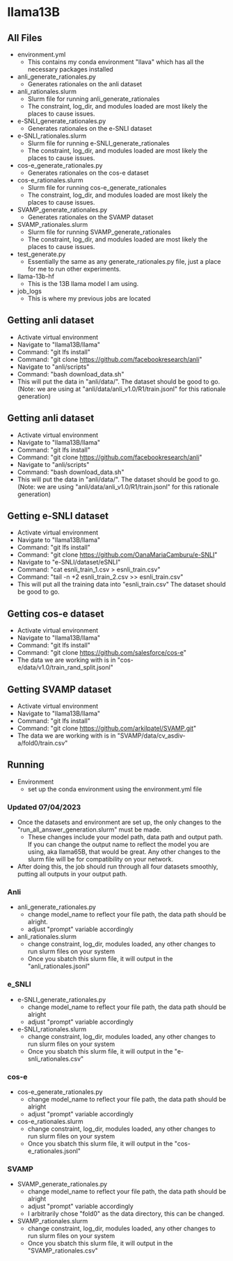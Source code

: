 # llama13B

## All Files
- environment.yml
  - This contains my conda environment "llava" which has all the necessary packages installed
- anli_generate_rationales.py
  - Generates rationales on the anli dataset
- anli_rationales.slurm
  - Slurm file for running anli_generate_rationales
  - The constraint, log_dir, and modules loaded are most likely the places to cause issues.
- e-SNLI_generate_rationales.py
  - Generates rationales on the e-SNLI dataset
- e-SNLI_rationales.slurm
  - Slurm file for running e-SNLI_generate_rationales
  - The constraint, log_dir, and modules loaded are most likely the places to cause issues.
- cos-e_generate_rationales.py
  - Generates rationales on the cos-e dataset
- cos-e_rationales.slurm
  - Slurm file for running cos-e_generate_rationales
  - The constraint, log_dir, and modules loaded are most likely the places to cause issues.
- SVAMP_generate_rationales.py
  - Generates rationales on the SVAMP dataset
- SVAMP_rationales.slurm
  - Slurm file for running SVAMP_generate_rationales
  - The constraint, log_dir, and modules loaded are most likely the places to cause issues.
- test_generate.py
  - Essentially the same as any generate_rationales.py file, just a place for me to run other experiments.
- llama-13b-hf
  - This is the 13B llama model I am using.
- job_logs
  - This is where my previous jobs are located

## Getting anli dataset
- Activate virtual environment
- Navigate to "llama13B/llama"
- Command: "git lfs install"
- Command: "git clone https://github.com/facebookresearch/anli"
- Navigate to "anli/scripts"
- Command: "bash download_data.sh"
- This will put the data in "anli/data/". The dataset should be good to go. (Note: we are using at "anli/data/anli_v1.0/R1/train.jsonl" for this rationale generation)

## Getting anli dataset
- Activate virtual environment
- Navigate to "llama13B/llama"
- Command: "git lfs install"
- Command: "git clone https://github.com/facebookresearch/anli"
- Navigate to "anli/scripts"
- Command: "bash download_data.sh"
- This will put the data in "anli/data/". The dataset should be good to go. (Note: we are using "anli/data/anli_v1.0/R1/train.jsonl" for this rationale generation)

## Getting e-SNLI dataset
- Activate virtual environment
- Navigate to "llama13B/llama"
- Command: "git lfs install"
- Command: "git clone https://github.com/OanaMariaCamburu/e-SNLI"
- Navigate to "e-SNLI/dataset/eSNLI"
- Command: "cat esnli_train_1.csv > esnli_train.csv"
- Command: "tail -n +2 esnli_train_2.csv >> esnli_train.csv"
- This will put all the training data into "esnli_train.csv" The dataset should be good to go.

## Getting cos-e dataset
- Activate virtual environment
- Navigate to "llama13B/llama"
- Command: "git lfs install"
- Command: "git clone https://github.com/salesforce/cos-e"
- The data we are working with is in "cos-e/data/v1.0/train_rand_split.jsonl"

## Getting SVAMP dataset
- Activate virtual environment
- Navigate to "llama13B/llama"
- Command: "git lfs install"
- Command: "git clone https://github.com/arkilpatel/SVAMP.git"
- The data we are working with is in "SVAMP/data/cv_asdiv-a/fold0/train.csv"

## Running
- Environment
  - set up the conda environment using the environment.yml file
### Updated 07/04/2023
- Once the datasets and environment are set up, the only changes to the "run_all_answer_generation.slurm" must be made.
  - These changes include your model path, data path and output path. If you can change the output name to reflect the model you are using, aka llama65B, that would be great. Any other changes to the slurm file will be for compatibility on your network.
- After doing this, the job should run through all four datasets smoothly, putting all outputs in your output path.

### Anli
- anli_generate_rationales.py
  - change model_name to reflect your file path, the data path should be alright.
  - adjust "prompt" variable accordingly
- anli_rationales.slurm
  - change constraint, log_dir, modules loaded, any other changes to run slurm files on your system
  - Once you sbatch this slurm file, it will output in the "anli_rationales.jsonl"
### e_SNLI
- e-SNLI_generate_rationales.py
  - change model_name to reflect your file path, the data path should be alright
  - adjust "prompt" variable accordingly
- e-SNLI_rationales.slurm
  - change constraint, log_dir, modules loaded, any other changes to run slurm files on your system
  - Once you sbatch this slurm file, it will output in the "e-snli_rationales.csv"
### cos-e
- cos-e_generate_rationales.py
  - change model_name to reflect your file path, the data path should be alright
  - adjust "prompt" variable accordingly
- cos-e_rationales.slurm
  - change constraint, log_dir, modules loaded, any other changes to run slurm files on your system
  - Once you sbatch this slurm file, it will output in the "cos-e_rationales.jsonl"
### SVAMP
- SVAMP_generate_rationales.py
  - change model_name to reflect your file path, the data path should be alright
  - adjust "prompt" variable accordingly
  - I arbitrarily chose "fold0" as the data directory, this can be changed.
- SVAMP_rationales.slurm
  - change constraint, log_dir, modules loaded, any other changes to run slurm files on your system
  - Once you sbatch this slurm file, it will output in the "SVAMP_rationales.csv"
